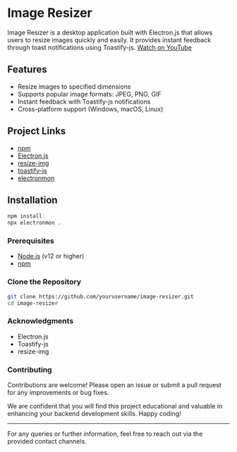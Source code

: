 # Image Resizer

Image Resizer is a desktop application built with Electron.js that allows users to resize images quickly and easily. It provides instant feedback through toast notifications using Toastify-js. [Watch on YouTube](https://www.youtube.com/watch?v=ML743nrkMHw&list=PPSV&ab_channel=TraversyMedia)

## Features

- Resize images to specified dimensions
- Supports popular image formats: JPEG, PNG, GIF
- Instant feedback with Toastify-js notifications
- Cross-platform support (Windows, macOS, Linux)

## Project Links

- [npm](https://www.npmjs.com/)
- [Electron.js](https://www.electronjs.org/docs/latest/)
- [resize-img](https://www.npmjs.com/package/resize-img)
- [toastify-js](https://www.npmjs.com/package/toastify-js)
- [electronmon](https://www.npmjs.com/package/electronmon)

## Installation

```bash
npm install
npx electronmon .

```

### Prerequisites

- [Node.js](https://nodejs.org/) (v12 or higher)
- [npm](https://www.npmjs.com/)

### Clone the Repository

```bash
git clone https://github.com/yourusername/image-resizer.git
cd image-resizer
```

### Acknowledgments
- Electron.js
- Toastify-js
- resize-img

### Contributing
Contributions are welcome! Please open an issue or submit a pull request for any improvements or bug fixes.

We are confident that you will find this project educational and valuable in enhancing your backend development skills. Happy coding!

---

For any queries or further information, feel free to reach out via the provided contact channels.

